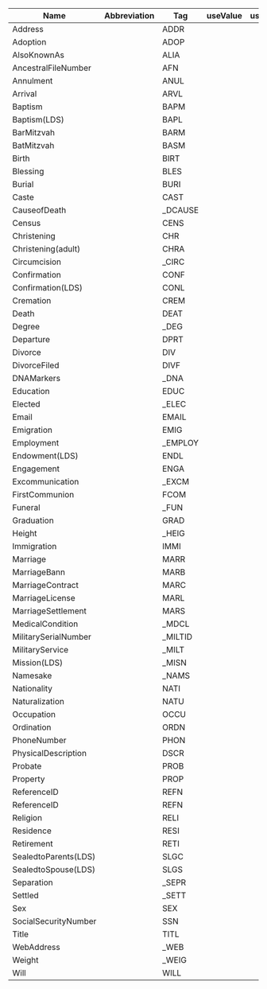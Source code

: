 |Name      |Abbreviation|Tag|useValue|useDate|usePlace|
|----------|----------|----------|----------|----------|----------|
|Address   | |ADDR| | | |
|Adoption| |ADOP| | | |
|AlsoKnownAs| |ALIA| | | |
|AncestralFileNumber| |AFN| | | |
|Annulment| |ANUL| | | |
|Arrival| |ARVL| | | |
|Baptism| |BAPM| | | |
|Baptism(LDS)| |BAPL| | | |
|BarMitzvah| |BARM| | | |
|BatMitzvah| |BASM| | | |
|Birth| |BIRT| | | |
|Blessing| |BLES| | | |
|Burial| |BURI| | | |
|Caste| |CAST| | | |
|CauseofDeath| |_DCAUSE| | | |
|Census| |CENS| | | |
|Christening| |CHR| | | |
|Christening(adult)| |CHRA| | | |
|Circumcision| |_CIRC| | | |
|Confirmation| |CONF| | | |
|Confirmation(LDS)| |CONL| | | |
|Cremation| |CREM| | | |
|Death| |DEAT| | | |
|Degree| |_DEG| | | |
|Departure| |DPRT| | | |
|Divorce| |DIV| | | |
|DivorceFiled| |DIVF| | | |
|DNAMarkers| |_DNA| | | |
|Education| |EDUC| | | |
|Elected| |_ELEC| | | |
|Email| |EMAIL| | | |
|Emigration| |EMIG| | | |
|Employment| |_EMPLOY| | | |
|Endowment(LDS)| |ENDL| | | |
|Engagement| |ENGA| | | |
|Excommunication| |_EXCM| | | |
|FirstCommunion| |FCOM| | | |
|Funeral| |_FUN| | | |
|Graduation| |GRAD| | | |
|Height| |_HEIG| | | |
|Immigration| |IMMI| | | |
|Marriage| |MARR| | | |
|MarriageBann| |MARB| | | |
|MarriageContract| |MARC| | | |
|MarriageLicense| |MARL| | | |
|MarriageSettlement| |MARS| | | |
|MedicalCondition| |_MDCL| | | |
|MilitarySerialNumber| |_MILTID| | | |
|MilitaryService| |_MILT| | | |
|Mission(LDS)| |_MISN| | | |
|Namesake| |_NAMS| | | |
|Nationality| |NATI| | | |
|Naturalization| |NATU| | | |
|Occupation| |OCCU| | | |
|Ordination| |ORDN| | | |
|PhoneNumber| |PHON| | | |
|PhysicalDescription| |DSCR| | | |
|Probate| |PROB| | | |
|Property| |PROP| | | |
|ReferenceID| |REFN| | | |
|ReferenceID| |REFN| | | |
|Religion| |RELI| | | |
|Residence| |RESI| | | |
|Retirement| |RETI| | | |
|SealedtoParents(LDS)| |SLGC| | | |
|SealedtoSpouse(LDS)| |SLGS| | | |
|Separation| |_SEPR| | | |
|Settled| |_SETT| | | |
|Sex| |SEX| | | |
|SocialSecurityNumber| |SSN| | | |
|Title| |TITL| | | |
|WebAddress| |_WEB| | | |
|Weight| |_WEIG| | | |
|Will| |WILL| | ||